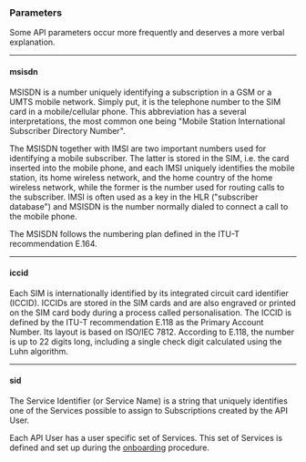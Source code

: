 ### Parameters

Some API parameters occur more frequently and deserves a more verbal explanation.

---

#### msisdn

MSISDN is a number uniquely identifying a subscription in a GSM or a UMTS mobile network. Simply put, it is the telephone number to the SIM card in a mobile/cellular phone. This abbreviation has a several interpretations, the most common one being "Mobile Station International Subscriber Directory Number".

The MSISDN together with IMSI are two important numbers used for identifying a mobile subscriber. The latter is stored in the SIM, i.e. the card inserted into the mobile phone, and each IMSI uniquely identifies the mobile station, its home wireless network, and the home country of the home wireless network, while the former is the number used for routing calls to the subscriber. IMSI is often used as a key in the HLR ("subscriber database") and MSISDN is the number normally dialed to connect a call to the mobile phone.

The MSISDN follows the numbering plan defined in the ITU-T recommendation E.164.

---

#### iccid

Each SIM is internationally identified by its integrated circuit card identifier (ICCID). ICCIDs are stored in the SIM cards and are also engraved or printed on the SIM card body during a process called personalisation. The ICCID is defined by the ITU-T recommendation E.118 as the Primary Account Number. Its layout is based on ISO/IEC 7812. According to E.118, the number is up to 22 digits long, including a single check digit calculated using the Luhn algorithm.

---

#### sid

The Service Identifier (or Service Name) is a string that uniquely identifies one of the Services possible to assign to Subscriptions created by the API User.

Each API User has a user specific set of Services. This set of Services is defined and set up during the [onboarding](onboarding.md) procedure.